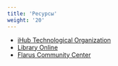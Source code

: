 ```yaml
---
title: 'Ресурсы'
weight: '20'
---
```


- [iHub Technological Organization](https://ihub.to/)
- [Library Online](https://lib.onl/)
- [Flarus Community Center](https://flarus.cc/)

